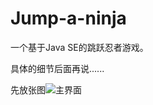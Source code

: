 # Jump-a-ninja
一个基于Java SE的跳跃忍者游戏。

具体的细节后面再说......

先放张图![主界面](C:\Users\Administrator\Desktop\Task\Jump-a-ninja\images\main.png)